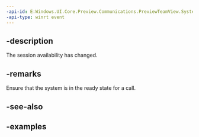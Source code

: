 ```yaml
---
-api-id: E:Windows.UI.Core.Preview.Communications.PreviewTeamView.SystemStateChanged
-api-type: winrt event
---
```


## -description
The session availability has changed.

## -remarks
Ensure that the system is in the ready state for a call.

## -see-also

## -examples

